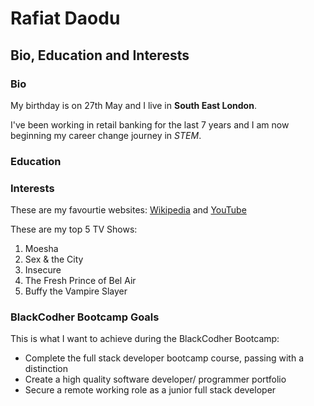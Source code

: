 <!DOCTYPE html>
<html>
    <Head>
        <body>
            <main>
                <h1>Rafiat Daodu</h1>
                <h2>Bio, Education and Interests</h2>
                <h3>Bio</h3>
                <p>My birthday is on 27th May and I live in <b>South East London</b>.</p>
                <p>I've been working in retail banking for the last 7 years and I am now beginning my career change journey in <i>STEM</i>.</p>
                <h3>Education</h3>
                <p></p>
                <h3>Interests</h3>
                <p>These are my favourtie websites: <a href="https://en.wikipedia.org/wiki/Main_Page" target="_blank">Wikipedia</a> and <a href="https://www.youtube.com/" target="_blank">YouTube</a></p>
                <p>These are my top 5 TV Shows:</p>
                   <ol>
                    <li>Moesha</li>
                    <li>Sex & the City</li>
                    <li>Insecure</li>
                    <li>The Fresh Prince of Bel Air</li>
                    <li>Buffy the Vampire Slayer</li>
                </ol>
                <h3>BlackCodher Bootcamp Goals</h3>
                <p>This is what I want to achieve during the BlackCodher Bootcamp:</p>
                <ul>
                    <li>Complete the full stack developer bootcamp course, passing with a distinction</li>
                    <li>Create a high quality software developer/ programmer portfolio</li>
                    <li>Secure a remote working role as a junior full stack developer</li>
                </ul>
            </main>
        </body>
    </Head>
</html>